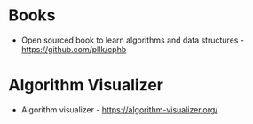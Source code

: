 # Books

- Open sourced book to learn algorithms and data structures - https://github.com/pllk/cphb

# Algorithm Visualizer

- Algorithm visualizer - https://algorithm-visualizer.org/